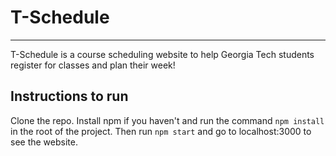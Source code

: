 # T-Schedule

---

T-Schedule is a course scheduling website to help Georgia Tech students register for classes and plan their week!

## Instructions to run

Clone the repo. Install npm if you haven't and run the command `npm install` in the root of the project. Then run `npm start` and go to localhost:3000 to see the website.
